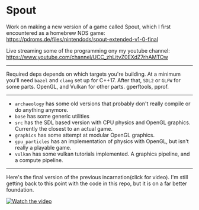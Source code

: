 Spout
=====

Work on making a new version of a game called Spout, which I first encountered as a homebrew NDS game: https://pdroms.de/files/nintendods/spout-extended-v1-0-final

Live streaming some of the programming ony my youtube channel: https://www.youtube.com/channel/UCC_zhLitvZ0EXdZ7rhAMTOw

---

Required deps depends on which targets you're building. At a minimum you'll need `bazel` and `clang` set up for C++17. After that, `SDL2` or `GLFW` for some parts. OpenGL, and Vulkan for other parts. gperftools, pprof.

---
* `archaeology` has some old versions that probably don't really compile or do anything anymore.
* `base` has some generic utilities
* `src` has the SDL based version with CPU physics and OpenGL graphics. Currently the closest to an actual game.
* `graphics` has some attempt at modular OpenGL graphics.
* `gpu_particles` has an implementation of physics with OpenGL, but isn't really a playable game.
* `vulkan` has some vulkan tutorials implemented. A graphics pipeline, and a compute pipeline.
---
Here's the final version of the previous incarnation(click for video). I'm still getting back to this point with the code in this repo, but it is on a far better foundation.

[![Watch the video](https://img.youtube.com/vi/ByFWa8JPO0c/maxresdefault.jpg)](https://youtu.be/ByFWa8JPO0c)
